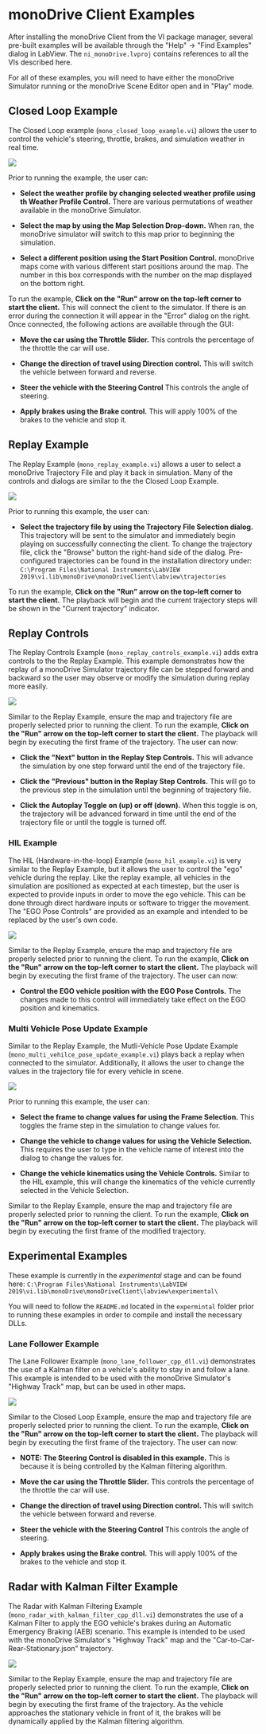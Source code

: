 # monoDrive Client Examples

After installing the monoDrive Client from the VI package manager, several
pre-built examples will be available through the "Help" -> "Find Examples" 
dialog in LabView. The `ni_monoDrive.lvproj` contains references to all the VIs 
described here.

For all of these examples, you will need to have either the monoDrive Simulator
running or the monoDrive Scene Editor open and in "Play" mode.

## Closed Loop Example

The Closed Loop example (`mono_closed_loop_example.vi`) allows the user to 
control the vehicle's steering, throttle, brakes, and simulation weather in 
real time. 

<div class="img_container">
    <img class='wide_img' src="../imgs/CL_example.png" />
</div>

Prior to running the example, the user can:

* **Select the weather profile by changing selected weather profile using th 
Weather Profile Control.** There are various permutations of weather available 
in the monoDrive Simulator. 

* **Select the map by using the Map Selection Drop-down.** When ran, the 
monoDrive simulator will switch to this map prior to beginning the simulation.

* **Select a different position using the Start Position Control.** monoDrive 
maps come with various different start positions around the map. The number in 
this box corresponds with the number on the map displayed on the bottom right.

To run the example, **Click on the "Run" arrow on the top-left corner 
to start the client.** This will connect the client to the simulator. If there 
is an error during the connection it will appear in the "Error" dialog on the 
right. Once connected, the following actions are available through the GUI:

* **Move the car using the Throttle Slider.** This controls the percentage of 
the throttle the car will use.

* **Change the direction of travel using Direction control.** This will switch 
the vehicle between forward and reverse.

* **Steer the vehicle with the Steering Control** This controls the angle of 
steering.

* **Apply brakes using the Brake control.** This will apply 100% of the brakes 
to the vehicle and stop it.

## Replay Example

The Replay Example (`mono_replay_example.vi`) allows a user to select a 
monoDrive Trajectory File and play it back in simulation. Many of the controls 
and dialogs are similar to the the Closed Loop Example. 

<div class="img_container">
    <img class='wide_img' src="../imgs/replay_example.png"/>
</div>

Prior to running this example, the user can: 

* **Select the trajectory file by using the Trajectory File Selection dialog.** 
This trajectory will be sent to the simulator and immediately begin playing on 
successfully connecting the client. To change the trajectory file, click the 
"Browse" button the right-hand side of the dialog. Pre-configured trajectories 
can be found in the installation directory under: 
`C:\Program Files\National Instruments\LabVIEW 2019\vi.lib\monoDrive\monoDriveClient\labview\trajectories`

To run the example, **Click on the "Run" arrow on the top-left corner 
to start the client.** The playback will begin and the current trajectory steps
will be shown in the "Current trajectory" indicator.

## Replay Controls

The Replay Controls Example (`mono_replay_controls_example.vi`) adds extra
controls to the the Replay Example. This example demonstrates how the replay
of a monoDrive Simulator trajectory file can be stepped forward and backward
so the user may observe or modify the simulation during replay more easily.

<div class="img_container">
    <img class='wide_img' src="../imgs/replay_controls.png"/>
</div>

Similar to the Replay Example, ensure the map and trajectory file are properly 
selected prior to running the client. To run the example, **Click on the "Run" 
arrow on the top-left corner to start the client.** The playback will begin by
executing the first frame of the trajectory. The user can now:

* **Click the "Next" button in the Replay Step Controls.** This will advance the 
simulation by one step forward until the end of the trajectory file.

* **Click the "Previous" button in the Replay Step Controls.** This will go to
the previous step in the simulation until the beginning of trajectory file.

* **Click the Autoplay Toggle on (up) or off (down).** When this toggle is on, 
the trajectory will be advanced forward in time until the end of the trajectory 
file or until the toggle is turned off.

### HIL Example

The HIL (Hardware-in-the-loop) Example (`mono_hil_example.vi`) is very similar
to the Replay Example, but it allows the user to control the "ego" vehicle
during the replay. Like the replay example, all vehicles in the simulation
are positioned as expected at each timestep, but the user is expected to provide
inputs in order to move the ego vehicle. This can be done through direct 
hardware inputs or software to trigger the movement. The "EGO Pose Controls" are
provided as an example and intended to be replaced by the user's own code.

<div class="img_container">
    <img class='wide_img' src="../imgs/hil_example.png"/>
</div>

Similar to the Replay Example, ensure the map and trajectory file are properly 
selected prior to running the client. To run the example, **Click on the "Run" 
arrow on the top-left corner to start the client.** The playback will begin by
executing the first frame of the trajectory. The user can now:

* **Control the EGO vehicle position with the EGO Pose Controls.** The changes 
made to this control will immediately take effect on the EGO position and 
kinematics.

### Multi Vehicle Pose Update Example

Similar to the Replay Example, the Mutli-Vehicle Pose Update Example 
(`mono_multi_vehilce_pose_update_example.vi`) plays back a replay when connected 
to the simulator. Additionally, it allows the user to change the values in
the trajectory file for every vehicle in scene.

<div class="img_container">
    <img class='wide_img' src="../imgs/multi_vehicle.png"/>
</div>

Prior to running this example, the user can: 

* **Select the frame to change values for using the Frame Selection.** This 
toggles the frame step in the simulation to change values for.

* **Change the vehicle to change values for using the Vehicle Selection.** 
This requires the user to type in the vehicle name of interest into the dialog 
to change the values for.

* **Change the vehicle kinematics using the Vehicle Controls.** Similar to the 
HIL example, this will change the kinematics of the vehicle currently selected 
in the Vehicle Selection.

Similar to the Replay Example, ensure the map and trajectory file are properly 
selected prior to running the client. To run the example, **Click on the "Run" 
arrow on the top-left corner to start the client.** The playback will begin by
executing the first frame of the modified trajectory.

## Experimental Examples

These example is currently in the *experimental* stage and can be found here:
`C:\Program Files\National Instruments\LabVIEW 2019\vi.lib\monoDrive\monoDriveClient\labview\experimental\`

You will need to follow the `README.md` located in the `expermintal` folder 
prior to running these examples in order to compile and install the necessary 
DLLs.

### Lane Follower Example 

The Lane Follower Example (`mono_lane_follower_cpp_dll.vi`) demonstrates the
use of a Kalman filter on a vehicle's ability to stay in and follow a lane. This
example is intended to be used with the monoDrive Simulator's "Highway Track" 
map, but can be used in other maps.

<div class="img_container">
    <img class='wide_img' src="../imgs/lane_follow.png"/>
</div>

Similar to the Closed Loop Example, ensure the map and trajectory file are 
properly selected prior to running the client. To run the example, **Click on 
the "Run" arrow on the top-left corner to start the client.** The playback will 
begin by executing the first frame of the trajectory. The user can now:

* **NOTE: The Steering Control is disabled in this example.** This is because it 
is being controlled by the Kalman filtering algorithm.

* **Move the car using the Throttle Slider.** This controls the percentage of 
the throttle the car will use.

* **Change the direction of travel using Direction control.** This will switch 
the vehicle between forward and reverse.

* **Steer the vehicle with the Steering Control** This controls the angle of 
steering.

* **Apply brakes using the Brake control.** This will apply 100% of the brakes 
to the vehicle and stop it.

## Radar with Kalman Filter Example 

The Radar with Kalman Filtering Example 
(`mono_radar_with_kalman_filter_cpp_dll.vi`) demonstrates the use of a Kalman 
Filter to apply the EGO vehicle's brakes during an Automatic Emergency Braking 
(AEB) scenario. This example is intended to be used with the monoDrive 
Simulator's "Highway Track" map and the "Car-to-Car-Rear-Stationary.json" 
trajectory.

<div class="img_container">
    <img class='wide_img' src="../imgs/radar.png"/>
</div>

Similar to the Replay Example, ensure the map and trajectory file are properly 
selected prior to running the client. To run the example, **Click on the "Run" 
arrow on the top-left corner to start the client.** The playback will begin by
executing the first frame of the trajectory. As the vehicle approaches the
stationary vehicle in front of it, the brakes will be dynamically applied by
the Kalman filtering algorithm.
